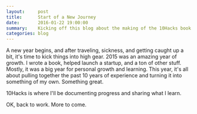 ```yaml
---
layout:     post
title:      Start of a New Journey
date:       2016-01-22 19:00:00
summary:    Kicking off this blog about the making of the 10Hacks book.
categories: blog
---
```


A new year begins, and after traveling, sickness, and getting caught up a bit, it's time to 
kick things into high gear. 2015 was an amazing year of growth. I wrote a book, helped launch
a startup, and a ton of other stuff. Mostly, it was a big year for personal growth and learning.
This year, it's all about pulling together the past 10 years of experience and turning it into
something of my own. Something great.

10Hacks is where I'll be documenting progress and sharing what I learn.

OK, back to work. More to come.

